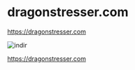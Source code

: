 # dragonstresser.com
https://dragonstresser.com

![indir](https://user-images.githubusercontent.com/117734000/200558111-6655feff-47eb-4c7f-ba01-ae4c6c793af2.png)

https://dragonstresser.com
